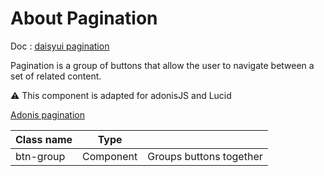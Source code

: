 # About Pagination

Doc : [daisyui pagination](https://daisyui.com/components/pagination/)

Pagination is a group of buttons that allow the user to navigate between a set of related content.

⚠️ This component is adapted for adonisJS and Lucid

[Adonis pagination](https://docs.adonisjs.com/guides/database/pagination)


| Class name    |   Type     |                                  |
|---------------|------------|----------------------------------|
| btn-group     | Component  | Groups buttons together          |
